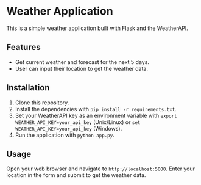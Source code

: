 # Weather Application

This is a simple weather application built with Flask and the WeatherAPI.

## Features

- Get current weather and forecast for the next 5 days.
- User can input their location to get the weather data.

## Installation

1. Clone this repository.
2. Install the dependencies with `pip install -r requirements.txt`.
3. Set your WeatherAPI key as an environment variable with `export WEATHER_API_KEY=your_api_key` (Unix/Linux) or `set WEATHER_API_KEY=your_api_key` (Windows).
4. Run the application with `python app.py`.

## Usage

Open your web browser and navigate to `http://localhost:5000`. Enter your location in the form and submit to get the weather data.
